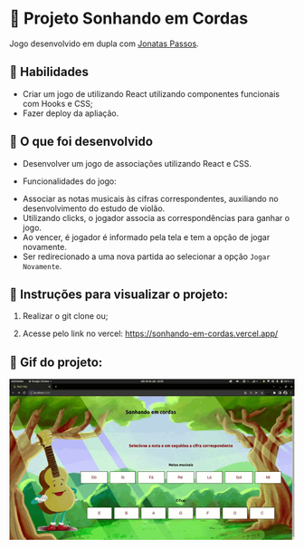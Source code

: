 # :dart: Projeto Sonhando em Cordas
Jogo desenvolvido em dupla com [Jonatas Passos](https://github.com/jonataspassos96).


## :brain: Habilidades

- Criar um jogo de utilizando React utilizando componentes funcionais com Hooks e CSS;
- Fazer deploy da apliação.


## :wrench: O que foi desenvolvido

- Desenvolver um jogo de associações utilizando React e CSS.

* Funcionalidades do jogo:
- Associar as notas musicais às cifras correspondentes, auxiliando no desenvolvimento do estudo de violão.
- Utilizando clicks, o jogador associa as correspondências para ganhar o jogo.
- Ao vencer, é jogador é informado pela tela e tem a opção de jogar novamente.
- Ser redirecionado a uma nova partida ao selecionar a opção `Jogar Novamente`.


## :game_die: Instruções para visualizar o projeto:

1. Realizar o git clone ou;

2. Acesse pelo link no vercel: https://sonhando-em-cordas.vercel.app/

## :dart: Gif do projeto:
<p align="center">
  <img  src="https://github.com/marianasaraiva/sonhando-em-cordas/blob/master/src/images/SonhandoEmCordas.gif" alt="Sonhando em Cordas Gif"/>
</p>
